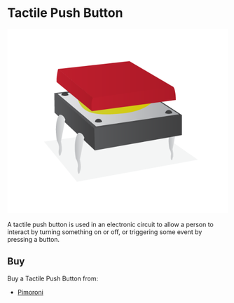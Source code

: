 # Tactile Push Button

![Tactile Push Button](tactile-push-button.png)

A tactile push button is used in an electronic circuit to allow a person to interact by turning something on or off, or triggering some event by pressing a button.

## Buy

Buy a Tactile Push Button from:

- [Pimoroni](http://shop.pimoroni.com/products/tactile-switches)
